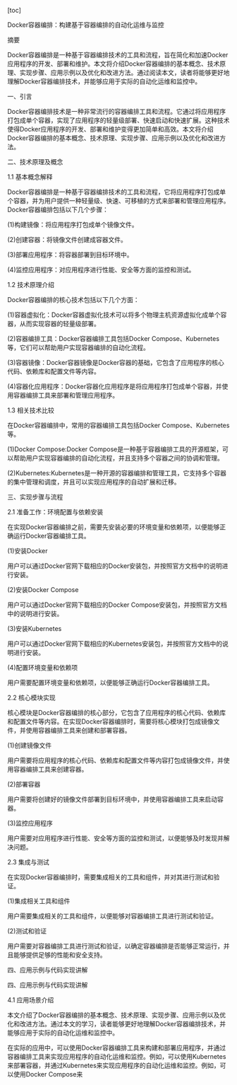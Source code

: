 
[toc]                    
                
                
Docker容器编排：构建基于容器编排的自动化运维与监控

摘要

Docker容器编排是一种基于容器编排技术的工具和流程，旨在简化和加速Docker应用程序的开发、部署和维护。本文将介绍Docker容器编排的基本概念、技术原理、实现步骤、应用示例以及优化和改进方法。通过阅读本文，读者将能够更好地理解Docker容器编排技术，并能够应用于实际的自动化运维和监控中。

一、引言

Docker容器编排技术是一种非常流行的容器编排工具和流程。它通过将应用程序打包成单个容器，实现了应用程序的轻量级部署、快速启动和快速扩展。这种技术使得Docker应用程序的开发、部署和维护变得更加简单和高效。本文将介绍Docker容器编排的基本概念、技术原理、实现步骤、应用示例以及优化和改进方法。

二、技术原理及概念

1.1 基本概念解释

Docker容器编排是一种基于容器编排技术的工具和流程，它将应用程序打包成单个容器，并为用户提供一种轻量级、快速、可移植的方式来部署和管理应用程序。Docker容器编排包括以下几个步骤：

(1)构建镜像：将应用程序打包成单个镜像文件。

(2)创建容器：将镜像文件创建成容器文件。

(3)部署应用程序：将容器部署到目标环境中。

(4)监控应用程序：对应用程序进行性能、安全等方面的监控和测试。

1.2 技术原理介绍

Docker容器编排的核心技术包括以下几个方面：

(1)容器虚拟化：Docker容器虚拟化技术可以将多个物理主机资源虚拟化成单个容器，从而实现容器的轻量级部署。

(2)容器编排工具：Docker容器编排工具包括Docker Compose、Kubernetes等，它们可以帮助用户实现容器编排的自动化流程。

(3)容器镜像：Docker容器镜像是Docker容器的基础，它包含了应用程序的核心代码、依赖库和配置文件等内容。

(4)容器化应用程序：Docker容器化应用程序是将应用程序打包成单个容器，并使用容器编排工具来部署和管理应用程序。

1.3 相关技术比较

在Docker容器编排中，常用的容器编排工具包括Docker Compose、Kubernetes等。

(1)Docker Compose:Docker Compose是一种基于容器编排工具的开源框架，可以帮助用户实现容器编排的自动化流程，并且支持多个容器之间的协调和管理。

(2)Kubernetes:Kubernetes是一种开源的容器编排和管理工具，它支持多个容器的集中管理和调度，并且可以实现应用程序的自动扩展和迁移。

三、实现步骤与流程

2.1 准备工作：环境配置与依赖安装

在实现Docker容器编排之前，需要先安装必要的环境变量和依赖项，以便能够正确运行Docker容器编排工具。

(1)安装Docker

用户可以通过Docker官网下载相应的Docker安装包，并按照官方文档中的说明进行安装。

(2)安装Docker Compose

用户可以通过Docker官网下载相应的Docker Compose安装包，并按照官方文档中的说明进行安装。

(3)安装Kubernetes

用户可以通过Docker官网下载相应的Kubernetes安装包，并按照官方文档中的说明进行安装。

(4)配置环境变量和依赖项

用户需要配置环境变量和依赖项，以便能够正确运行Docker容器编排工具。

2.2 核心模块实现

核心模块是Docker容器编排的核心部分，它包含了应用程序的核心代码、依赖库和配置文件等内容。在实现Docker容器编排时，需要将核心模块打包成镜像文件，并使用容器编排工具来创建和部署容器。

(1)创建镜像文件

用户需要将应用程序的核心代码、依赖库和配置文件等内容打包成镜像文件，并使用容器编排工具来创建容器。

(2)部署容器

用户需要将创建好的镜像文件部署到目标环境中，并使用容器编排工具来启动容器。

(3)监控应用程序

用户需要对应用程序进行性能、安全等方面的监控和测试，以便能够及时发现并解决问题。

2.3 集成与测试

在实现Docker容器编排时，需要集成相关的工具和组件，并对其进行测试和验证。

(1)集成相关工具和组件

用户需要集成相关的工具和组件，以便能够对容器编排工具进行测试和验证。

(2)测试和验证

用户需要对容器编排工具进行测试和验证，以确定容器编排是否能够正常运行，并且能够提供足够的性能和安全支持。

四、应用示例与代码实现讲解

四、应用示例与代码实现讲解

4.1 应用场景介绍

本文介绍了Docker容器编排的基本概念、技术原理、实现步骤、应用示例以及优化和改进方法。通过本文的学习，读者能够更好地理解Docker容器编排技术，并能够应用于实际的自动化运维和监控中。

在实际的应用中，可以使用Docker容器编排工具来构建和部署应用程序，并通过容器编排工具来实现应用程序的自动化运维和监控。例如，可以使用Kubernetes来部署容器，并通过Kubernetes来实现应用程序的自动化运维和监控。例如，可以使用Docker Compose来

